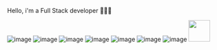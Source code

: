Hello, i'm a Full Stack developer 👩🏻‍💻


![image](https://github.com/juliefort/juliefort/assets/141854188/b3ad0b6a-604d-4213-a471-94699adcfafb)
![image](https://github.com/juliefort/juliefort/assets/141854188/2626dbd5-21e5-4b0b-ae01-7e9533d0e09d)
![image](https://github.com/juliefort/juliefort/assets/141854188/509deb85-99e4-41bc-a240-99df18365908)
![image](https://github.com/juliefort/juliefort/assets/141854188/2cd7fda4-3099-4145-8247-155264fb363b)
![image](https://github.com/juliefort/juliefort/assets/141854188/b6e0ab70-08c6-45f4-99fc-079d9a9488b9)
![image](https://github.com/juliefort/juliefort/assets/141854188/6bbb62be-272d-4626-9aa6-a2f5b1e0ed10)
![image](https://github.com/juliefort/juliefort/assets/141854188/17a2ccfb-f9a9-4154-aec1-94fce5275c83)
<img src="/assets/141854188/b3ad0b6a-604d-4213-a471-94699adcfafb](https://github.com/juliefort/juliefort/assets/141854188/b3ad0b6a-604d-4213-a471-94699adcfafb" width="50px" />





